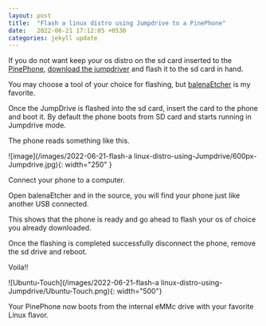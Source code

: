 ```yaml
---
layout: post
title:  "Flash a linux distro using Jumpdrive to a PinePhone"
date:   2022-06-21 17:12:05 +0530
categories: jekyll update
---
```


If you do not want keep your os distro on the sd card inserted to the [PinePhone](https://www.pine64.org/pinephone/),
[download the jumpdriver](https://github.com/dreemurrs-embedded/Jumpdrive/releases/) and  flash it to the sd card in hand.

You may choose a tool of your choice for flashing, but [balenaEtcher](https://www.balena.io/etcher/) is my favorite.

Once the JumpDrive is flashed into the sd card, insert the card to the phone and boot it. By default the phone boots from SD card and starts running in Jumpdrive mode.

The phone reads something like this.

![image](/images/2022-06-21-flash-a linux-distro-using-Jumpdrive/600px-Jumpdrive.jpg){: width="250" }

Connect your phone to a computer.

Open balenaEtcher and in the source, you will find your phone just like another USB connected.

This shows that the phone is ready and go ahead to flash your os of choice you already downloaded.

Once the flashing is completed successfully disconnect the phone, remove the sd drive and reboot.

Voila!!

![Ubuntu-Touch](/images/2022-06-21-flash-a linux-distro-using-Jumpdrive/Ubuntu-Touch.png){: width="500"}

Your PinePhone now boots from the internal eMMc drive with your favorite Linux flavor.